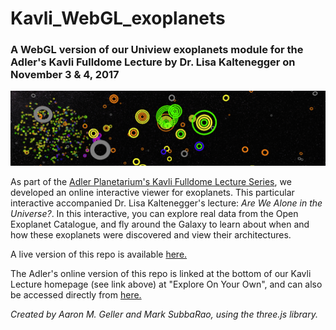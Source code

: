 # Kavli_WebGL_exoplanets 

### A WebGL version of our Uniview exoplanets module for the Adler's Kavli Fulldome Lecture by Dr. Lisa Kaltenegger on November 3 & 4, 2017

![snapshot](banner.png)

As part of the <a href="http://kavlilectures.adlerplanetarium.org/" target="_blank">Adler Planetarium's Kavli Fulldome Lecture Series</a>, we developed an online interactive viewer for exoplanets.  This particular interactive accompanied Dr. Lisa Kaltenegger's lecture: *Are We Alone in the Universe?*. In this interactive, you can explore real data from the Open Exoplanet Catalogue, and fly around the Galaxy to learn about when and how these exoplanets were discovered and view their architectures.

A live version of this repo is available <a target="_blank" href="https://ageller.github.io/Kavli_WebGL_exoplanets/"> here. </a> 


The Adler's online version of this repo is linked at the bottom of our Kavli Lecture homepage (see link above) at "Explore On Your Own", and can also be accessed directly from <a target="_blank" href="https://kavlilectures.adlerplanetarium.org/wp-content/uploads/Adler_Kavli_Lectures/2017Nov_Exoplanets/">here.</a>

*Created by Aaron M. Geller and Mark SubbaRao, using the three.js library.*

